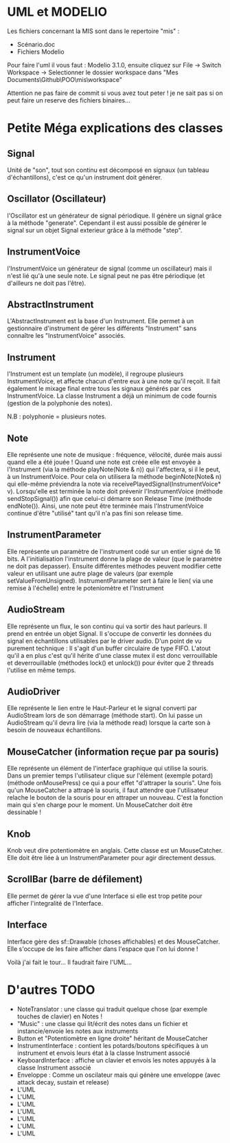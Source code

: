 
UML et MODELIO
==============
Les fichiers concernant la MIS sont dans le repertoire "mis" :
 - Scénario.doc 
 - Fichiers Modelio

Pour faire l'uml il vous faut : Modelio 3.1.0, ensuite cliquez sur 
File -> Switch Workspace -> Selectionner le dossier workspace dans 
"Mes Documents\Github\POO\mis\workspace"

Attention ne pas faire de commit si vous avez tout peter ! je ne sait pas 
si on peut faire un reserve des fichiers binaires...



Petite Méga explications des classes
====================================

Signal 
------

Unité de "son", tout son continu est décomposé en signaux (un tableau 
d'échantillons), c'est ce qu'un instrument doit générer. 



Oscillator (Oscillateur)
----------
l'Oscillator est un générateur de signal périodique. Il génère un signal grâce à la méthode 
"generate". Cependant il est aussi possible de générer le signal sur un objet Signal 
exterieur grâce à la méthode "step". 




InstrumentVoice  
---------------
l'InstrumentVoice un générateur de signal (comme un oscillateur) mais il n'est lié qu'à une seule note. Le signal peut ne pas être périodique (et d'ailleurs ne doit pas l'être). 



AbstractInstrument
------------------
L'AbstractInstrument est la base d'un Instrument. Elle permet à un gestionnaire d'instrument de 
gérer les différents "Instrument" sans connaître les "InstrumentVoice" associés. 




Instrument
----------
l'Instrument est un template (un modèle), il regroupe plusieurs InstrumentVoice, et affecte chacun 
d'entre eux à une note qu'il reçoit. Il fait également le mixage final entre 
tous les signaux générés par ces InstrumentVoice. La classe Instrument 
a déjà un minimum de code fournis (gestion de la polyphonie des notes). 

N.B : polyphonie = plusieurs notes. 









Note 
---------------
Elle représente une note de musique : fréquence, vélocité, durée mais aussi quand 
elle a été jouée ! Quand une note est créée elle est envoyée à l'Instrument 
(via la méthode playNote(Note & n)) qui l'affectera, si il le peut, à un 
InstrumentVoice. Pour cela on utilisera la méthode beginNote(Note& n) qui elle-même préviendra 
la note via receivePlayedSignal(InstrumentVoice* v). Lorsqu'elle est terminée 
la note doit prévenir l'InstrumentVoice (méthode sendStopSignal()) afin que 
celui-ci démarre son Release Time (méthode endNote()). Ainsi, une note peut 
être terminée mais l'InstrumentVoice continue d'être "utilisé" tant qu'il n'a 
pas fini son release time.





InstrumentParameter 
------------------------------
Elle représente un paramètre de l'instrument codé sur un entier signé de 16 bits.
A l'initialisation l'instrument donne la plage de valeur (que le paramètre 
ne doit pas depasser). Ensuite différentes méthodes peuvent modifier cette 
valeur en utilisant une autre plage de valeurs (par exemple 
setValueFromUnsigned). InstrumentParameter sert à faire le lien( via une remise à l'échelle)  entre 
le poteniomètre et l'Instrument 







AudioStream 
-----------------------------
Elle représente un flux, le son continu qui va sortir des haut parleurs. Il prend en entrée un objet Signal. Il s'occupe de convertir les données du signal en échantillons utilisables par le driver audio.
D'un point de vu purement technique : Il s'agit d'un buffer circulaire de type FIFO. L'atout qu'il a en plus c'est qu'il hérite d'une classe mutex il est donc verrouillable et deverrouillable (méthodes lock() et unlock()) pour éviter que 2 threads l'utilise en même temps.





AudioDriver 
----------------------------
Elle représente le lien entre le Haut-Parleur et le signal converti par AudioStream lors de son démarrage (méthode start). 
On lui passe un AudioStream qu'il devra lire (via la méthode read) lorsque la 
carte son à besoin de nouveaux échantillons. 





MouseCatcher (information reçue par pa souris)
----------------------------
Elle représente un élément de l'interface graphique qui utilise la souris. 
Dans un premier temps l'utilisateur clique sur l'élément (exemple potard)
(méthode onMousePress) ce qui a pour effet "d'attraper la souris". 
Une fois qu'un MouseCatcher a attrapé la souris, il faut attendre que 
l'utilisateur relache le bouton de la souris pour en attraper un nouveau.
C'est la fonction main qui s'en charge pour le moment.
Un MouseCatcher doit être dessinable !






Knob 
--------------------
Knob veut dire potentiomètre en anglais. Cette classe est un MouseCatcher. 
Elle doit être liée à un InstrumentParameter pour agir directement dessus.





ScrollBar (barre de défilement)
-------------------------
Elle permet de gérer la vue d'une Interface si elle est trop petite pour afficher
l'integralité de l'Interface. 



Interface 
-------------------------
Interface gère des sf::Drawable (choses affichables) et des MouseCatcher. Elle s'occupe de les
faire afficher dans l'espace que l'on lui donne !




Voilà j'ai fait le tour... Il faudrait faire l'UML...

D'autres TODO
=============
 - NoteTranslator : une classe qui traduit quelque chose (par exemple touches 
 de clavier) en Notes !
 - "Music" : une classe qui lit/écrit des notes dans un fichier et 
 instancie/envoie les notes aux instruments
 - Button et "Potentiomètre en ligne droite" héritant de MouseCatcher
 - InstrumentInterface : contient les potards/boutons spécifiques à un 
 instrument et envois leurs état à la classe Instrument associé
 - KeyboardInterface : affiche un clavier et envois les notes appuyés à la 
 classe Instrument associé
 - Enveloppe : Comme un oscilateur mais qui génère une enveloppe (avec attack
 decay, sustain et release)
 - L'UML
 - L'UML
 - L'UML
 - L'UML
 - L'UML
 - L'UML
 - L'UML


